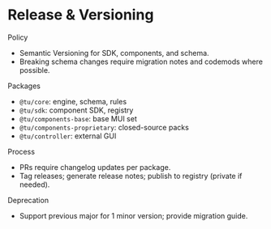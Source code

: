 # Release & Versioning

Policy
- Semantic Versioning for SDK, components, and schema.
- Breaking schema changes require migration notes and codemods where possible.

Packages
- `@tu/core`: engine, schema, rules
- `@tu/sdk`: component SDK, registry
- `@tu/components-base`: base MUI set
- `@tu/components-proprietary`: closed-source packs
- `@tu/controller`: external GUI

Process
- PRs require changelog updates per package.
- Tag releases; generate release notes; publish to registry (private if needed).

Deprecation
- Support previous major for 1 minor version; provide migration guide.

